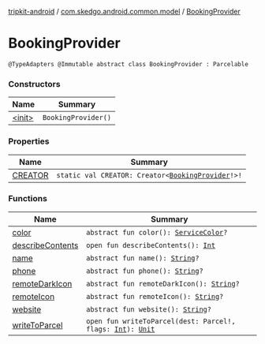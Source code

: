 [tripkit-android](../../index.md) / [com.skedgo.android.common.model](../index.md) / [BookingProvider](./index.md)

# BookingProvider

`@TypeAdapters @Immutable abstract class BookingProvider : Parcelable`

### Constructors

| Name | Summary |
|---|---|
| [&lt;init&gt;](-init-.md) | `BookingProvider()` |

### Properties

| Name | Summary |
|---|---|
| [CREATOR](-c-r-e-a-t-o-r.md) | `static val CREATOR: Creator<`[`BookingProvider`](./index.md)`!>!` |

### Functions

| Name | Summary |
|---|---|
| [color](color.md) | `abstract fun color(): `[`ServiceColor`](../../skedgo.tripkit.routing/-service-color/index.md)`?` |
| [describeContents](describe-contents.md) | `open fun describeContents(): `[`Int`](https://kotlinlang.org/api/latest/jvm/stdlib/kotlin/-int/index.html) |
| [name](name.md) | `abstract fun name(): `[`String`](https://kotlinlang.org/api/latest/jvm/stdlib/kotlin/-string/index.html)`?` |
| [phone](phone.md) | `abstract fun phone(): `[`String`](https://kotlinlang.org/api/latest/jvm/stdlib/kotlin/-string/index.html)`?` |
| [remoteDarkIcon](remote-dark-icon.md) | `abstract fun remoteDarkIcon(): `[`String`](https://kotlinlang.org/api/latest/jvm/stdlib/kotlin/-string/index.html)`?` |
| [remoteIcon](remote-icon.md) | `abstract fun remoteIcon(): `[`String`](https://kotlinlang.org/api/latest/jvm/stdlib/kotlin/-string/index.html)`?` |
| [website](website.md) | `abstract fun website(): `[`String`](https://kotlinlang.org/api/latest/jvm/stdlib/kotlin/-string/index.html)`?` |
| [writeToParcel](write-to-parcel.md) | `open fun writeToParcel(dest: Parcel!, flags: `[`Int`](https://kotlinlang.org/api/latest/jvm/stdlib/kotlin/-int/index.html)`): `[`Unit`](https://kotlinlang.org/api/latest/jvm/stdlib/kotlin/-unit/index.html) |
